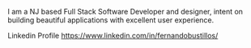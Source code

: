 I am a NJ based Full Stack Software Developer and designer, intent on building beautiful applications with excellent user experience.

Linkedin Profile https://www.linkedin.com/in/fernandobustillos/

